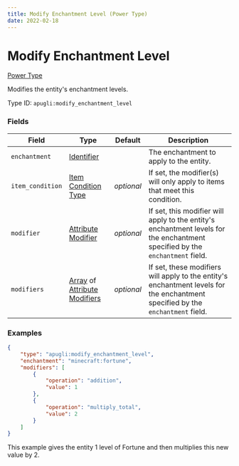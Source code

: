 ```yaml
---
title: Modify Enchantment Level (Power Type)
date: 2022-02-18
---
```


# Modify Enchantment Level

[Power Type](../power_types.md)

Modifies the entity's enchantment levels.

Type ID: `apugli:modify_enchantment_level`

### Fields

Field | Type | Default | Description
------|------|---------|------------
`enchantment` | [Identifier](https://origins.readthedocs.io/en/latest/types/data_types/identifier/) | | The enchantment to apply to the entity.
`item_condition` | [Item Condition Type](https://origins.readthedocs.io/en/latest/types/item_condition_types/) | *optional* | If set, the modifier(s) will only apply to items that meet this condition.
`modifier` | [Attribute Modifier](https://origins.readthedocs.io/en/latest/types/data_types/attribute_modifier/) | *optional* | If set, this modifier will apply to the entity's enchantment levels for the enchantment specified by the `enchantment` field.
`modifiers` | [Array](https://origins.readthedocs.io/en/latest/types/data_types/array/) of [Attribute Modifiers](https://origins.readthedocs.io/en/latest/types/data_types/attribute_modifier/) | *optional* | If set, these modifiers will apply to the entity's enchantment levels for the enchantment specified by the `enchantment` field.

### Examples

```json
{
    "type": "apugli:modify_enchantment_level",
    "enchantment": "minecraft:fortune",
    "modifiers": [
        {
            "operation": "addition",
            "value": 1
        },
        {
            "operation": "multiply_total",
            "value": 2
        }
    ]
}
```

This example gives the entity 1 level of Fortune and then multiplies this new value by 2.
